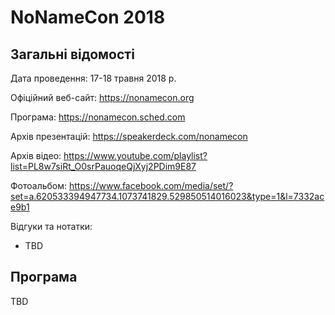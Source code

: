 # NoNameCon 2018

## Загальні відомості

Дата проведення: 17-18 травня 2018 р.

Офіційний веб-сайт: https://nonamecon.org

Програма: https://nonamecon.sched.com

Архів презентацій: https://speakerdeck.com/nonamecon

Архів відео: https://www.youtube.com/playlist?list=PL8w7siRt_O0srPauoqeQjXyj2PDim9E87

Фотоальбом: https://www.facebook.com/media/set/?set=a.620533394947734.1073741829.529850514016023&type=1&l=7332ace9b1

Відгуки та нотатки:
- TBD

## Програма

TBD